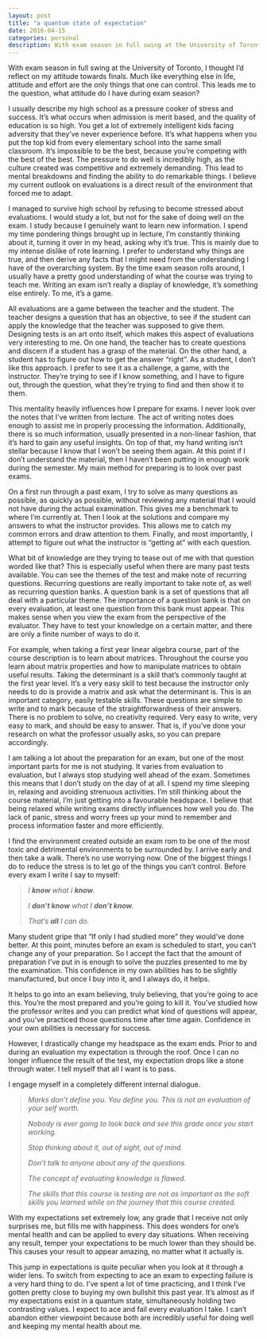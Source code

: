 ```yaml
---
layout: post
title: "a quantum state of expectation"
date: 2016-04-15
categories: personal
description: With exam season in full swing at the University of Toronto, I thought I’d reflect on my attitude towards finals. 
---
```


With exam season in full swing at the University of Toronto, I thought I’d reflect on my attitude towards finals. Much like everything else in life, attitude and effort are the only things that one can control. This leads me to the question, what attitude do I have during exam season?

I usually describe my high school as a pressure cooker of stress and success. It’s what occurs when admission is merit based, and the quality of education is so high. You get a lot of extremely intelligent kids facing adversity that they’ve never experience before. It’s what happens when you put the top kid from every elementary school into the same small classroom. It’s impossible to be the best, because you’re competing with the best of the best. The pressure to do well is incredibly high, as the culture created was competitive and extremely demanding. This lead to mental breakdowns and finding the ability to do remarkable things. I believe my current outlook on evaluations is a direct result of the environment that forced me to adapt.

I managed to survive high school by refusing to become stressed about evaluations. I would study a lot, but not for the sake of doing well on the exam. I study because I genuinely want to learn new information. I spend my time pondering things brought up in lecture, I’m constantly thinking about it, turning it over in my head, asking why it’s true. This is mainly due to my intense dislike of rote learning. I prefer to understand why things are true, and then derive any facts that I might need from the understanding I have of the overarching system. By the time exam season rolls around, I usually have a pretty good understanding of what the course was trying to teach me. Writing an exam isn’t really a display of knowledge, it’s something else entirely. To me, it’s a game.

All evaluations are a game between the teacher and the student. The teacher designs a question that has an objective, to see if the student can apply the knowledge that the teacher was supposed to give them. Designing tests is an art onto itself, which makes this aspect of evaluations very interesting to me. On one hand, the teacher has to create questions and discern if a student has a grasp of the material. On the other hand, a student has to figure out how to get the answer “right”. As a student, I don’t like this approach. I prefer to see it as a challenge, a game, with the instructor. They’re trying to see if I know something, and I have to figure out, through the question, what they’re trying to find and then show it to them.

This mentality heavily influences how I prepare for exams. I never look over the notes that I’ve written from lecture. The act of writing notes does enough to assist me in properly processing the information. Additionally, there is so much information, usually presented in a non-linear fashion, that it’s hard to gain any useful insights. On top of that, my hand writing isn’t stellar because I know that I won’t be seeing them again. At this point if I don’t understand the material, then I haven’t been putting in enough work during the semester. My main method for preparing is to look over past exams.

On a first run through a past exam, I try to solve as many questions as possible, as quickly as possible, without reviewing any material that I would not have during the actual examination. This gives me a benchmark to where I’m currently at. Then I look at the solutions and compare my answers to what the instructor provides. This allows me to catch my common errors and draw attention to them. Finally, and most importantly, I attempt to figure out what the instructor is “getting at” with each question.

What bit of knowledge are they trying to tease out of me with that question worded like that? This is especially useful when there are many past tests available. You can see the themes of the test and make note of recurring questions. Recurring questions are really important to take note of, as well as recurring question banks. A question bank is a set of questions that all deal with a particular theme. The importance of a question bank is that on every evaluation, at least one question from this bank must appear. This makes sense when you view the exam from the perspective of the evaluator. They have to test your knowledge on a certain matter, and there are only a finite number of ways to do it.

For example, when taking a first year linear algebra course, part of the course description is to learn about matrices. Throughout the course you learn about matrix properties and how to manipulate matrices to obtain useful results. Taking the determinant is a skill that’s commonly taught at the first year level. It’s a very easy skill to test because the instructor only needs to do is provide a matrix and ask what the determinant is. This is an important category, easily testable skills. These questions are simple to write and to mark because of the straightforwardness of their answers. There is no problem to solve, no creativity required. Very easy to write, very easy to mark, and should be easy to answer. That is, if you’ve done your research on what the professor usually asks, so you can prepare accordingly.

I am talking a lot about the preparation for an exam, but one of the most important parts for me is not studying. It varies from evaluation to evaluation, but I always stop studying well ahead of the exam. Sometimes this means that I don’t study on the day of at all. I spend my time sleeping in, relaxing and avoiding strenuous activities. I’m still thinking about the course material, I’m just getting into a favourable headspace. I believe that being relaxed while writing exams directly influences how well you do. The lack of panic, stress and worry frees up your mind to remember and process information faster and more efficiently.

I find the environment created outside an exam rom to be one of the most toxic and detrimental environments to be surrounded by. I arrive early and then take a walk. There’s no use worrying now. One of the biggest things I do to reduce the stress is to let go of the things you can’t control. Before every exam I write I say to myself:

> _I **know** what I **know**._
>
> _I **don’t know** what I **don’t know**._
>
> _That’s **all** I can do._

Many student gripe that “If only I had studied more” they would’ve done better. At this point, minutes before an exam is scheduled to start, you can’t change any of your preparation. So I accept the fact that the amount of preparation I’ve put in is enough to solve the puzzles presented to me by the examination. This confidence in my own abilities has to be slightly manufactured, but once I buy into it, and I always do, it helps.

It helps to go into an exam believing, truly believing, that you’re going to ace this. You’re the most prepared and you’re going to kill it. You’ve studied how the professor writes and you can predict what kind of questions will appear, and you’ve practiced those questions time after time again. Confidence in your own abilities is necessary for success.

However, I drastically change my headspace as the exam ends. Prior to and during an evaluation my expectation is through the roof. Once I can no longer influence the result of the test, my expectation drops like a stone through water. I tell myself that all I want is to pass.

I engage myself in a completely different internal dialogue.

> _Marks don’t define you. You define you. This is not an evaluation of your self worth._

> _Nobody  is ever going to look back and see this grade once you start working._
>
> _Stop thinking about it, out of sight, out of mind._
>
> _Don’t talk to anyone about any of the questions._
>
> _The concept of evaluating knowledge is flawed._
>
> _The skills that this course is testing are not as important as the soft skills you learned while on the journey that this course created._

With my expectations set extremely low, any grade that I receive not only surprises me, but fills me with happiness. This does wonders for one’s mental health and can be applied to every day situations. When receiving any result, temper your expectations to be much lower than they should be. This causes your result to appear amazing, no matter what it actually is.

This jump in expectations is quite peculiar when you look at it through a wider lens. To switch from expecting to ace an exam to expecting failure is a very hard thing to do. I’ve spent a lot of time practicing, and I think I’ve gotten pretty close to buying my own bullshit this past year. It’s almost as if my expectations exist in a quantum state, simultaneously holding two contrasting values. I expect to ace and fail every evaluation I take. I can’t abandon either viewpoint because both are incredibly useful for doing well and keeping my mental health about me.
